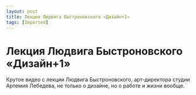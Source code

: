 ```yaml
---
layout: post
title: Лекция Людвига Быстроновского «Дизайн+1»
tags: [Imported]
---
```

# Лекция Людвига Быстроновского «Дизайн+1»

Крутое видео c лекции Людвига Быстроновского, арт-директора студии Артемия Лебедева, не только о дизайне, но о работе и жизни вообще.